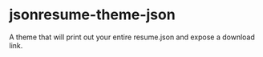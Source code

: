 jsonresume-theme-json
===================================

A theme that will print out your entire resume.json and expose a download link.

